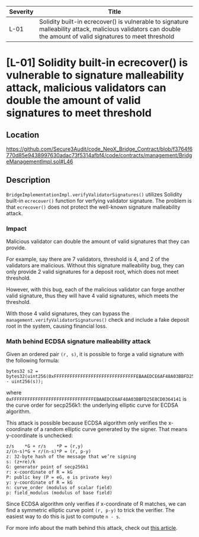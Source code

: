 | Severity | Title |
| -------- | -------- | 
|L-01 |Solidity built-in ecrecover() is vulnerable to signature malleability attack, malicious validators can double the amount of valid signatures to meet threshold|

# [L-01] Solidity built-in ecrecover() is vulnerable to signature malleability attack, malicious validators can double the amount of valid signatures to meet threshold

## Location

https://github.com/Secure3Audit/code_NeoX_Bridge_Contract/blob/f3764f6770d85e9438997630adac73f5314afbf4/code/contracts/management/BridgeManagementImpl.sol#L46

## Description

`BridgeImplementationImpl.verifyValidatorSignatures()` utilizes Solidity built-in `ecrecover()` function for verfying validator signature. The problem is that `ecrecover()` does not protect the well-known signature malleability attack.

### Impact

Malicious validator can double the amount of valid signatures that they can provide.

For example, say there are 7 validators, threshold is 4, and 2 of the validators are malicious. Without this signature malleability bug, they can only provide 2 valid signatures for a deposit root, which does not meet threshold.

However, with this bug, each of the malicious validator can forge another valid signature, thus they will have 4 valid signatures, which meets the threshold.

With those 4 valid signatures, they can bypass the `management.verifyValidatorSignatures()` check and include a fake deposit root in the system, causing financial loss.

### Math behind ECDSA signature malleability attack

Given an ordered pair `(r, s)`, it is possible to forge a valid signature with the following formula:

```solidity
bytes32 s2 = bytes32(uint256(0xFFFFFFFFFFFFFFFFFFFFFFFFFFFFFFFEBAAEDCE6AF48A03BBFD25E8CD0364141) - uint256(s));
```

where `0xFFFFFFFFFFFFFFFFFFFFFFFFFFFFFFFEBAAEDCE6AF48A03BBFD25E8CD0364141` is the curve order for secp256k1: the underlying elliptic curve for ECDSA algorithm.

This attack is possible because ECDSA algorithm only verifies the x-coordinate of a random elliptic curve generated by the signer. That means y-coordinate is unchecked:

```solidity
z/s    *G + r/s    *P = (r,y)
z/(n-s)*G + r/(n-s)*P = (r, p-y)
z: 32-byte hash of the message that we’re signing
s: (z+re)/k
G: generator point of secp256k1
r: x-coordinate of R = kG
P: public key (P = eG, e is private key)
y: y-coordinate of R = kG
n: curve_order (modulus of scalar field)
p: field_modulus (modulus of base field)
```

Since ECDSA algorithm only verifies if x-coordinate of R matches, we can find a symmetric elliptic curve point `(r, p-y)` to trick the verifier. The easiest way to do this is just to compute `n - s`.

For more info about the math behind this attack, check out [this article](https://www.derpturkey.com/inherent-malleability-of-ecdsa-signatures/).
